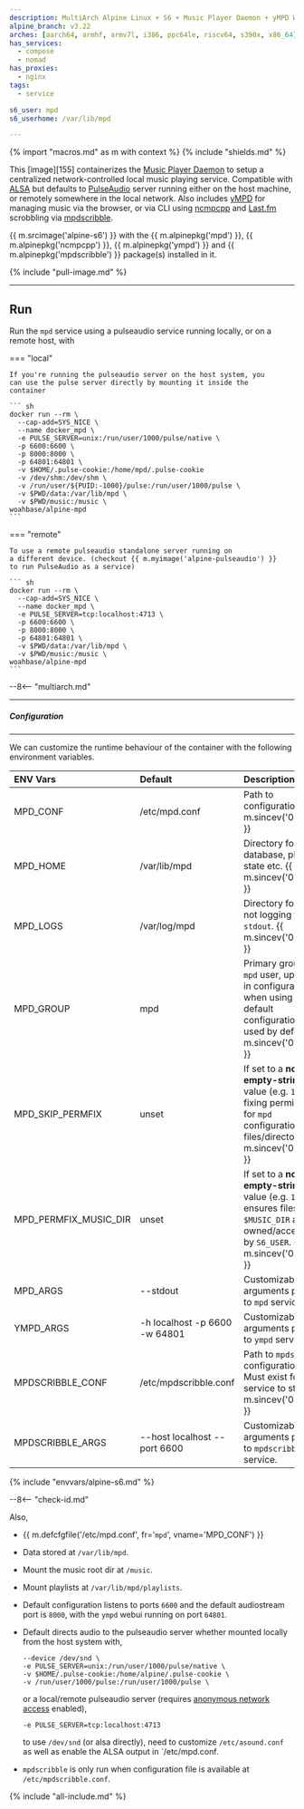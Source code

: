 ```yaml
---
description: MultiArch Alpine Linux + S6 + Music Player Daemon + yMPD WebUI
alpine_branch: v3.22
arches: [aarch64, armhf, armv7l, i386, ppc64le, riscv64, s390x, x86_64]
has_services:
  - compose
  - nomad
has_proxies:
  - nginx
tags:
  - service

s6_user: mpd
s6_userhome: /var/lib/mpd

---
```


{% import "macros.md" as m with context %}
{% include "shields.md" %}

This [image][155] containerizes the [Music Player Daemon][1] to
setup a centralized network-controlled local music playing service.
Compatible with [ALSA][2] but defaults to [PulseAudio][3] server
running either on the host machine, or remotely somewhere in the
local network. Also includes [yMPD][4] for managing music via the
browser, or via CLI using [ncmpcpp][5] and [Last.fm][7] scrobbling
via [mpdscribble][6].

{{ m.srcimage('alpine-s6') }} with the {{ m.alpinepkg('mpd') }},
{{ m.alpinepkg('ncmpcpp') }}, {{ m.alpinepkg('ympd') }} and
{{ m.alpinepkg('mpdscribble') }} package(s) installed in it.

{% include "pull-image.md" %}

---
Run
---

Run the `mpd` service using a pulseaudio service running locally,
or on a remote host, with

=== "local"

    If you're running the pulseaudio server on the host system, you
    can use the pulse server directly by mounting it inside the
    container

    ``` sh
    docker run --rm \
      --cap-add=SYS_NICE \
      --name docker_mpd \
      -e PULSE_SERVER=unix:/run/user/1000/pulse/native \
      -p 6600:6600 \
      -p 8000:8000 \
      -p 64801:64801 \
      -v $HOME/.pulse-cookie:/home/mpd/.pulse-cookie
      -v /dev/shm:/dev/shm \
      -v /run/user/${PUID:-1000}/pulse:/run/user/1000/pulse \
      -v $PWD/data:/var/lib/mpd \
      -v $PWD/music:/music \
    woahbase/alpine-mpd
    ```

=== "remote"

    To use a remote pulseaudio standalone server running on
    a different device. (checkout {{ m.myimage('alpine-pulseaudio') }}
    to run PulseAudio as a service)

    ``` sh
    docker run --rm \
      --cap-add=SYS_NICE \
      --name docker_mpd \
      -e PULSE_SERVER=tcp:localhost:4713 \
      -p 6600:6600 \
      -p 8000:8000 \
      -p 64801:64801 \
      -v $PWD/data:/var/lib/mpd \
      -v $PWD/music:/music \
    woahbase/alpine-mpd
    ```

--8<-- "multiarch.md"

---
##### Configuration
---

We can customize the runtime behaviour of the container with the
following environment variables.

| ENV Vars              | Default                       | Description
| :---                  | :---                          | :---
| MPD_CONF              | /etc/mpd.conf                 | Path to configuration file. {{ m.sincev('0.23.15') }}
| MPD_HOME              | /var/lib/mpd                  | Directory for database, playlists, state etc. {{ m.sincev('0.23.15') }}
| MPD_LOGS              | /var/log/mpd                  | Directory for logs, if not logging to `stdout`. {{ m.sincev('0.24.4') }}
| MPD_GROUP             | mpd                           | Primary group for `mpd` user, updated in configuration file when using the default configurations (not used by default). {{ m.sincev('0.24.4') }}
| MPD_SKIP_PERMFIX      | unset                         | If set to a **non-empty-string** value (e.g. `1`), skips fixing permissions for `mpd` configuration files/directories. {{ m.sincev('0.24.4') }}
| MPD_PERMFIX_MUSIC_DIR | unset                         | If set to a **non-empty-string** value (e.g. `1`), ensures files inside `$MUSIC_DIR` are owned/accessible by `S6_USER`. {{ m.sincev('0.24.4') }}
| MPD_ARGS              | --stdout                      | Customizable arguments passed to `mpd` service.
| YMPD_ARGS             | -h localhost -p 6600 -w 64801 | Customizable arguments passed to `ympd` service.
| MPDSCRIBBLE_CONF      | /etc/mpdscribble.conf         | Path to `mpdscribble` configuration file. Must exist for service to start. {{ m.sincev('0.23.15') }}
| MPDSCRIBBLE_ARGS      | --host localhost --port 6600  | Customizable arguments passed to `mpdscribble` service.
{% include "envvars/alpine-s6.md" %}

--8<-- "check-id.md"

Also,

* {{ m.defcfgfile('/etc/mpd.conf', fr='`mpd`', vname='MPD_CONF') }}

* Data stored at `/var/lib/mpd`.

* Mount the music root dir at `/music`.

* Mount playlists at `/var/lib/mpd/playlists`.

* Default configuration listens to ports `6600` and the default
  audiostream port is `8000`, with the `ympd` webui running on
  port `64801`.

* Default directs audio to the pulseaudio server whether mounted
  locally from the host system with,
  ```
  --device /dev/snd \
  -e PULSE_SERVER=unix:/run/user/1000/pulse/native \
  -v $HOME/.pulse-cookie:/home/alpine/.pulse-cookie \
  -v /run/user/1000/pulse:/run/user/1000/pulse \
  ```
  or a local/remote pulseaudio server (requires [anonymous network
  access][8] enabled),
  ```
  -e PULSE_SERVER=tcp:localhost:4713
  ```
  to use `/dev/snd` (or alsa directly), need to customize
  `/etc/asound.conf` as well as enable the ALSA output in
  `/etc/mpd.conf.

* `mpdscribble` is only run when configuration file is available
  at `/etc/mpdscribble.conf`.

[1]: https://www.musicpd.org/
[2]: https://www.alsa-project.org/
[3]: https://www.freedesktop.org/wiki/Software/PulseAudio/
[4]: https://github.com/notandy/ympd
[5]: https://github.com/arybczak/ncmpcpp
[6]: https://www.musicpd.org/clients/mpdscribble/
[7]: https://www.last.fm/
[8]: https://www.freedesktop.org/wiki/Software/PulseAudio/Documentation/User/Network/

{% include "all-include.md" %}
